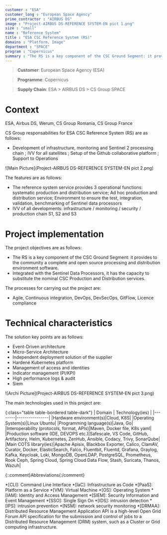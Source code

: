 ```yaml
---
customer : "ESA"
customer_long : "European Space Agency"
prime_contractor : "AIRBUS DS"
image : "Project-AIRBUS DS-REFERENCE SYSTEM-EN pict 1.png"
size : "small"
name : "Reference System"
title : "ESA CSC Reference System (RS)"
domains : "Platform, Image"
department : "SPACE"
program : "Copernicus"
summary : "The RS is a key component of the CSC Ground Segment: it provides to the community a complete and open source processing and distribution environment software. Integrated with the Sentinel Data Processors, it has the capacity to substitute the nominal CSC Production and Distribution services."
---
```


> __Customer__\: European Space Agency (ESA)

> __Programme__\: Copernicus

> __Supply Chain__\: ESA > AIRBUS DS >  CS Group SPACE


# Context

ESA, Airbus DS, Werum, CS Group Romania, CS Group France

CS Group responsabilities for ESA CSC Reference System (RS) are as follows:
* Development of infrastructure, monitoring and Sentinel 2 processing chain ; IVV for all satellites ; Setup of the Github collaborative platform ; Support to Operations

![Main Picture](Project-AIRBUS DS-REFERENCE SYSTEM-EN pict 2.png)

The features are as follows:
* The reference system service provides 3 operational functions: systematic production and distribution service; Ad hoc production and distribution service; Environment to ensure the test, integration, validation, benchmarking of Sentinel data processors
* IVV of all developments: infrastructure / monitoring / security / production chain S1, S2 and S3

# Project implementation

The project objectives are as follows:
* The RS is a key component of the CSC Ground Segment: it provides to the community a complete and open source processing and distribution environment software. 
* Integrated with the Sentinel Data Processors, it has the capacity to substitute the nominal CSC Production and Distribution services.

The processes for carrying out the project are:
* Agile, Continuous integration, DevOps, DevSecOps, GitFlow, Licence compliance

# Technical characteristics

The solution key points are as follows:
* Event-Driven architecture
* Micro-Service Architecture
* Independent deployment solution of the supplier
* Hardené Kubernetes platform
* Management of access and identities
* Indicator management (PI/KPI)
* High performance logs & audit
* Siem

![Archi Picture](Project-AIRBUS DS-REFERENCE SYSTEM-EN pict 3.png)

The main technologies used in this project are:

{:class="table table-bordered table-dark"}
| Domain | Technology(ies) |
|--------|----------------|
|Hardware environment(s)|Cloud, K8S|
|Operating System(s)|Linux Ubuntu|
|Programming language(s)|Java, Go|
|Interoperability (protocols, format, APIs)|Maven, Docker file, K8s yaml|
|Production software (IDE, DEVOPS etc.)|Safescale, VS Code, GitHub, Artifactory, Helm, Kubernetes, ZenHub, Ansible, Codacy, Trivy, SonarQube|
|Main COTS library(ies)|Apache Apisix, Blackbox Exporter, Calico, ClamAV, Curator, Docker, ElasticSearch, Falco, Fluentbit, Fluentd, Grafana, Graylog, Kafka, Keycloak, Loki, MongoDB, OpenLDAP, PostgreSQL, Prometheus, Rook Ceph, Spring Cloud, Spring Cloud Data Flow, Stash, Suricata, Thanos, Wazuh|



{::comment}Abbreviations{:/comment}

*[CLI]: Command Line Interface
*[IaC]: Infrastructure as Code
*[PaaS]: Platform as a Service
*[VM]: Virtual Machine
*[OS]: Operating System
*[IAM]: Identity and Access Management
*[SIEM]: Security Information and Event Management
*[SSO]: Single Sign On
*[IDS]: intrusion detection
*[IPS]: intrusion prevention
*[NSM]: network security monitoring
*[DRMAA]: Distributed Resource Management Application API is a high-level Open Grid Forum API specification for the submission and control of jobs to a Distributed Resource Management (DRM) system, such as a Cluster or Grid computing infrastructure.
